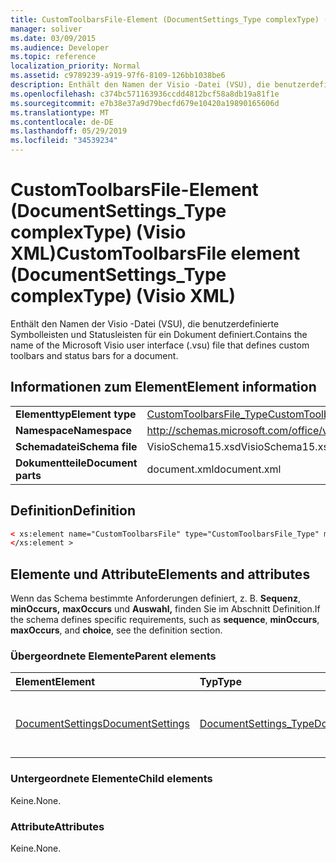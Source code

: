 ```yaml
---
title: CustomToolbarsFile-Element (DocumentSettings_Type complexType) (Visio XML)
manager: soliver
ms.date: 03/09/2015
ms.audience: Developer
ms.topic: reference
localization_priority: Normal
ms.assetid: c9789239-a919-97f6-8109-126bb1038be6
description: Enthält den Namen der Visio -Datei (VSU), die benutzerdefinierte Symbolleisten und Statusleisten für ein Dokument definiert.
ms.openlocfilehash: c374bc571163936ccdd4812bcf58a8db19a81f1e
ms.sourcegitcommit: e7b38e37a9d79becfd679e10420a19890165606d
ms.translationtype: MT
ms.contentlocale: de-DE
ms.lasthandoff: 05/29/2019
ms.locfileid: "34539234"
---
```

# <a name="customtoolbarsfile-element-documentsettings_type-complextype-visio-xml"></a><span data-ttu-id="370ee-103">CustomToolbarsFile-Element (DocumentSettings_Type complexType) (Visio XML)</span><span class="sxs-lookup"><span data-stu-id="370ee-103">CustomToolbarsFile element (DocumentSettings_Type complexType) (Visio XML)</span></span>

<span data-ttu-id="370ee-104">Enthält den Namen der Visio -Datei (VSU), die benutzerdefinierte Symbolleisten und Statusleisten für ein Dokument definiert.</span><span class="sxs-lookup"><span data-stu-id="370ee-104">Contains the name of the Microsoft Visio user interface (.vsu) file that defines custom toolbars and status bars for a document.</span></span>
  
## <a name="element-information"></a><span data-ttu-id="370ee-105">Informationen zum Element</span><span class="sxs-lookup"><span data-stu-id="370ee-105">Element information</span></span>

|||
|:-----|:-----|
|<span data-ttu-id="370ee-106">**Elementtyp**</span><span class="sxs-lookup"><span data-stu-id="370ee-106">**Element type**</span></span> <br/> |[<span data-ttu-id="370ee-107">CustomToolbarsFile_Type</span><span class="sxs-lookup"><span data-stu-id="370ee-107">CustomToolbarsFile_Type</span></span>](customtoolbarsfile_type-complextypevisio-xml.md) <br/> |
|<span data-ttu-id="370ee-108">**Namespace**</span><span class="sxs-lookup"><span data-stu-id="370ee-108">**Namespace**</span></span> <br/> |http://schemas.microsoft.com/office/visio/2012/main  <br/> |
|<span data-ttu-id="370ee-109">**Schemadatei**</span><span class="sxs-lookup"><span data-stu-id="370ee-109">**Schema file**</span></span> <br/> |<span data-ttu-id="370ee-110">VisioSchema15.xsd</span><span class="sxs-lookup"><span data-stu-id="370ee-110">VisioSchema15.xsd</span></span>  <br/> |
|<span data-ttu-id="370ee-111">**Dokumentteile**</span><span class="sxs-lookup"><span data-stu-id="370ee-111">**Document parts**</span></span> <br/> |<span data-ttu-id="370ee-112">document.xml</span><span class="sxs-lookup"><span data-stu-id="370ee-112">document.xml</span></span>  <br/> |
   
## <a name="definition"></a><span data-ttu-id="370ee-113">Definition</span><span class="sxs-lookup"><span data-stu-id="370ee-113">Definition</span></span>

```XML
< xs:element name="CustomToolbarsFile" type="CustomToolbarsFile_Type" minOccurs="0" maxOccurs="1" >
</xs:element >
```

## <a name="elements-and-attributes"></a><span data-ttu-id="370ee-114">Elemente und Attribute</span><span class="sxs-lookup"><span data-stu-id="370ee-114">Elements and attributes</span></span>

<span data-ttu-id="370ee-115">Wenn das Schema bestimmte Anforderungen definiert, z. B. **Sequenz**, **minOccurs,** **maxOccurs** und **Auswahl,** finden Sie im Abschnitt Definition.</span><span class="sxs-lookup"><span data-stu-id="370ee-115">If the schema defines specific requirements, such as **sequence**, **minOccurs**, **maxOccurs**, and **choice**, see the definition section.</span></span> 
  
### <a name="parent-elements"></a><span data-ttu-id="370ee-116">Übergeordnete Elemente</span><span class="sxs-lookup"><span data-stu-id="370ee-116">Parent elements</span></span>

|<span data-ttu-id="370ee-117">**Element**</span><span class="sxs-lookup"><span data-stu-id="370ee-117">**Element**</span></span>|<span data-ttu-id="370ee-118">**Typ**</span><span class="sxs-lookup"><span data-stu-id="370ee-118">**Type**</span></span>|<span data-ttu-id="370ee-119">**Beschreibung**</span><span class="sxs-lookup"><span data-stu-id="370ee-119">**Description**</span></span>|
|:-----|:-----|:-----|
|[<span data-ttu-id="370ee-120">DocumentSettings</span><span class="sxs-lookup"><span data-stu-id="370ee-120">DocumentSettings</span></span>](documentsettings-element-visiodocument_type-complextypevisio-xml.md) <br/> |[<span data-ttu-id="370ee-121">DocumentSettings_Type</span><span class="sxs-lookup"><span data-stu-id="370ee-121">DocumentSettings_Type</span></span>](documentsettings_type-complextypevisio-xml.md) <br/> |<span data-ttu-id="370ee-122">Enthält Elemente, die Dokumenteinstellungen angeben.</span><span class="sxs-lookup"><span data-stu-id="370ee-122">Contains elements that specify document settings.</span></span>  <br/> |
   
### <a name="child-elements"></a><span data-ttu-id="370ee-123">Untergeordnete Elemente</span><span class="sxs-lookup"><span data-stu-id="370ee-123">Child elements</span></span>

<span data-ttu-id="370ee-124">Keine.</span><span class="sxs-lookup"><span data-stu-id="370ee-124">None.</span></span>
  
### <a name="attributes"></a><span data-ttu-id="370ee-125">Attribute</span><span class="sxs-lookup"><span data-stu-id="370ee-125">Attributes</span></span>

<span data-ttu-id="370ee-126">Keine.</span><span class="sxs-lookup"><span data-stu-id="370ee-126">None.</span></span>
  

